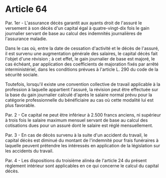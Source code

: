 # Article 64

Par. 1er - L'assurance décès garantit aux ayants droit de l'assuré le versement à son décès d'un capital égal à quatre-vingt-dix fois le gain journalier servant de base au calcul des indemnités journalières de l'assurance maladie.

Dans le cas où, entre la date de cessation d'activité et le décès de l'assuré, il est survenu une augmentation générale des salaires, le capital décès fait l'objet d'une révision ; à cet effet, le gain journalier de base est majoré, le cas échéant, par application des coefficients de majoration fixés par arrêté interministériel, dans les conditions prévues à l'article L. 290 du code de la sécurité sociale.

Toutefois, lorsqu'il existe une convention collective de travail applicable à la profession à laquelle appartient l'assuré, la révision peut être effectuée sur la base du gain journalier calculé d'après le salaire normal prévu pour la catégorie professionnelle du bénéficiaire au cas où cette modalité lui est plus favorable.

Par. 2 - Ce capital ne peut être inférieur à 2.500 francs anciens, ni supérieur à trois fois le salaire maximum mensuel servant de base au calcul des cotisations dues pour un assuré dont le salaire est réglé mensuellement.

Par. 3 - En cas de décès survenu à la suite d'un accident du travail, le capital décès est diminué du montant de l'indemnité pour frais funéraires à laquelle peuvent prétendre les intéressés en application de la législation sur les accidents du travail.

Par. 4 - Les dispositions du troisième alinéa de l'article 24 du présent règlement intérieur sont applicables en ce qui concerne le calcul du capital décès.
